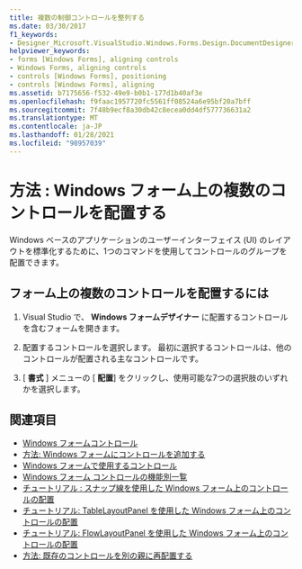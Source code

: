 ```yaml
---
title: 複数の制御コントロールを整列する
ms.date: 03/30/2017
f1_keywords:
- Designer_Microsoft.VisualStudio.Windows.Forms.Design.DocumentDesigner
helpviewer_keywords:
- forms [Windows Forms], aligning controls
- Windows Forms, aligning controls
- controls [Windows Forms], positioning
- controls [Windows Forms], aligning
ms.assetid: b7175656-f532-49e9-b0b1-177d1b40af3e
ms.openlocfilehash: f9faac1957720fc5561ff08524a6e95bf20a7bff
ms.sourcegitcommit: 7f48b9ecf8a30db42c8ecea0dd4df577736631a2
ms.translationtype: MT
ms.contentlocale: ja-JP
ms.lasthandoff: 01/28/2021
ms.locfileid: "98957039"
---
```

# <a name="how-to-align-multiple-controls-on-windows-forms"></a>方法 : Windows フォーム上の複数のコントロールを配置する

Windows ベースのアプリケーションのユーザーインターフェイス (UI) のレイアウトを標準化するために、1つのコマンドを使用してコントロールのグループを配置できます。

## <a name="to-align-multiple-controls-on-a-form"></a>フォーム上の複数のコントロールを配置するには

1. Visual Studio で、 **Windows フォームデザイナー** に配置するコントロールを含むフォームを開きます。

2. 配置するコントロールを選択します。 最初に選択するコントロールは、他のコントロールが配置される主なコントロールです。

3. [ **書式** ] メニューの [ **配置**] をクリックし、使用可能な7つの選択肢のいずれかを選択します。

## <a name="see-also"></a>関連項目

- [Windows フォームコントロール](index.md)
- [方法: Windows フォームにコントロールを追加する](how-to-add-controls-to-windows-forms.md)
- [Windows フォームで使用するコントロール](controls-to-use-on-windows-forms.md)
- [Windows フォーム コントロールの機能別一覧](windows-forms-controls-by-function.md)
- [チュートリアル : スナップ線を使用した Windows フォーム上のコントロールの配置](walkthrough-arranging-controls-on-windows-forms-using-snaplines.md)
- [チュートリアル: TableLayoutPanel を使用した Windows フォーム上のコントロールの配置](walkthrough-arranging-controls-on-windows-forms-using-a-tablelayoutpanel.md)
- [チュートリアル: FlowLayoutPanel を使用した Windows フォーム上のコントロールの配置](walkthrough-arranging-controls-on-windows-forms-using-a-flowlayoutpanel.md)
- [方法: 既存のコントロールを別の親に再配置する](how-to-reassign-existing-controls-to-a-different-parent.md)

